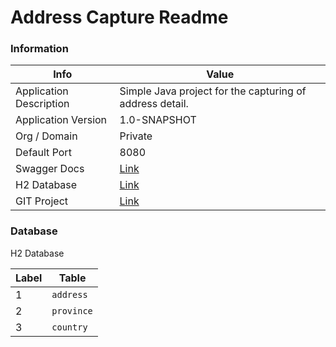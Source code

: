 # Address Capture Readme

### Information

| Info                      | Value             |
| ---                       | ---               |
| Application Description   | Simple Java project for the capturing of address detail.   |
| Application Version       | 1.0-SNAPSHOT     |
| Org / Domain              | Private           |
| Default Port              | 8080    |
| Swagger Docs              | [Link](http://localhost:8080/swagger-ui/index.html?configUrl=/v3/api-docs/swagger-config#/)    |
| H2 Database               | [Link](http://localhost:8080/h2-console)
| GIT Project               | [Link](https://github.com/jakesvdw77/address-capture)

### Database

H2 Database

| Label | Table                
| ---   | ---                   
| 1     | `address`       
| 2     | `province`      
| 3     | `country`       

